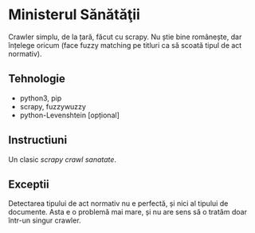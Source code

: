 # Ministerul Sănătăţii
Crawler simplu, de la țară, făcut cu scrapy. Nu știe bine românește, dar înțelege oricum (face fuzzy matching pe titluri ca să scoată tipul de act normativ).
## Tehnologie
- python3, pip
- scrapy, fuzzywuzzy
- python-Levenshtein [opțional]

## Instructiuni
Un clasic _scrapy crawl *sanatate*_.
## Exceptii
Detectarea tipului de act normativ nu e perfectă, și nici al tipului de documente. Asta e o problemă mai mare, și nu are sens să o tratăm doar într-un singur crawler.

